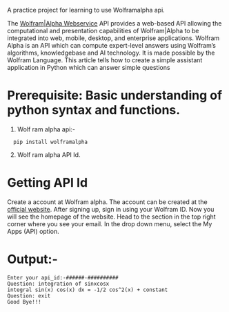 A practice project for learning to use Wolframalpha api.
  
   The [Wolfram|Alpha Webservice](https://www.wolframalpha.com/) API provides a web-based API allowing the computational and presentation capabilities of Wolfram|Alpha to be integrated into web, mobile, desktop, and enterprise applications. Wolfram Alpha is an API which can compute expert-level answers using Wolfram’s algorithms, knowledgebase and AI technology. It is made possible by the Wolfram Language. This article tells how to create a simple assistant application in Python which can answer simple questions

# Prerequisite: Basic understanding of python syntax and functions.
1. Wolf ram alpha api:-
```
  pip install wolframalpha
```
2. Wolf ram alpha API Id.




# Getting API Id

Create a account at Wolfram alpha. The account can be created at the [official website](https://account.wolfram.com/auth/create).
After signing up, sign in using your Wolfram ID.
Now you will see the homepage of the website. 
Head to the section in the top right corner where you see your email. 
In the drop down menu, select the My Apps (API) option.


# Output:-
```
Enter your api_id:-######-##########
Question: integration of sinxcosx
integral sin(x) cos(x) dx = -1/2 cos^2(x) + constant
Question: exit
Good Bye!!!
```

